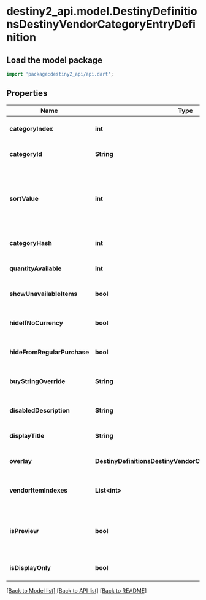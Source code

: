 # destiny2_api.model.DestinyDefinitionsDestinyVendorCategoryEntryDefinition

## Load the model package
```dart
import 'package:destiny2_api/api.dart';
```

## Properties
Name | Type | Description | Notes
------------ | ------------- | ------------- | -------------
**categoryIndex** | **int** | The index of the category in the original category definitions for the vendor. | [optional] [default to null]
**categoryId** | **String** | The string identifier of the category. | [optional] [default to null]
**sortValue** | **int** | Used in sorting items in vendors... but there&#39;s a lot more to it. Just go with the order provided in the itemIndexes property on the DestinyVendorCategoryComponent instead, it should be more reliable than trying to recalculate it yourself. | [optional] [default to null]
**categoryHash** | **int** | The hashed identifier for the category. | [optional] [default to null]
**quantityAvailable** | **int** | The amount of items that will be available when this category is shown. | [optional] [default to null]
**showUnavailableItems** | **bool** | If items aren&#39;t up for sale in this category, should we still show them (greyed out)? | [optional] [default to null]
**hideIfNoCurrency** | **bool** | If you don&#39;t have the currency required to buy items from this category, should the items be hidden? | [optional] [default to null]
**hideFromRegularPurchase** | **bool** | True if this category doesn&#39;t allow purchases. | [optional] [default to null]
**buyStringOverride** | **String** | The localized string for making purchases from this category, if it is different from the vendor&#39;s string for purchasing. | [optional] [default to null]
**disabledDescription** | **String** | If the category is disabled, this is the localized description to show. | [optional] [default to null]
**displayTitle** | **String** | The localized title of the category. | [optional] [default to null]
**overlay** | [**DestinyDefinitionsDestinyVendorCategoryOverlayDefinition**](DestinyDefinitionsDestinyVendorCategoryOverlayDefinition.md) | If this category has an overlay prompt that should appear, this contains the details of that prompt. | [optional] [default to null]
**vendorItemIndexes** | **List&lt;int&gt;** | A shortcut for the vendor item indexes sold under this category. Saves us from some expensive reorganization at runtime. | [optional] [default to []]
**isPreview** | **bool** | Sometimes a category isn&#39;t actually used to sell items, but rather to preview them. This implies different UI (and manual placement of the category in the UI) in the game, and special treatment. | [optional] [default to null]
**isDisplayOnly** | **bool** | If true, this category only displays items: you can&#39;t purchase anything in them. | [optional] [default to null]

[[Back to Model list]](../README.md#documentation-for-models) [[Back to API list]](../README.md#documentation-for-api-endpoints) [[Back to README]](../README.md)


